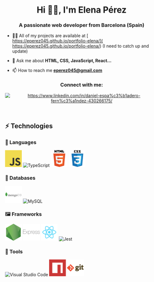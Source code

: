 <h1 align="center">Hi 👋🏻, I'm Elena Pérez</h1>
<h3 align="center">A passionate web developer from Barcelona (Spain)</h3>

- 👨‍💻 All of my projects are available at [ https://eperez045.github.io/portfolio-elena/]( https://eperez045.github.io/portfolio-elena/) (I need to catch up and update)

- 💬 Ask me about **HTML, CSS, JavaScript, React...**

- 📫 How to reach me **eperez045@gmail.com**

<h3 align="center">Connect with me:</h3>
<p align="center">
<a href="https://www.linkedin.com/in/elena-perez-calvo-/" target="_blank"><img align="center" src="https://raw.githubusercontent.com/rahuldkjain/github-profile-readme-generator/master/src/images/icons/Social/linked-in-alt.svg" alt="https://www.linkedin.com/in/daniel-espa%c3%b1adero-fern%c3%a1ndez-430266175/" height="40" width="50" /></a>
</p><br>

## ⚡ Technologies

### :speech_balloon: Languages

 <img alt="JavaScript" title="JavaScript" width="55px" src="https://raw.githubusercontent.com/github/explore/master/topics/javascript/javascript.png">  <img alt="TypeScript" title="TypeScript" width="55px" src="https://upload.wikimedia.org/wikipedia/commons/thumb/4/4c/Typescript_logo_2020.svg/768px-Typescript_logo_2020.svg.png?20210506173343">  <img title="HTML" alt="HTML" width="55px" src="https://raw.githubusercontent.com/github/explore/master/topics/html/html.png">  <img title="CSS" alt="CSS" width="55px" src="https://raw.githubusercontent.com/github/explore/master/topics/css/css.png">

### :floppy_disk: Databases

 <img title="MongoDB" alt="MongoDB" width="55px" src="https://raw.githubusercontent.com/github/explore/master/topics/mongodb/mongodb.png">  <img title="MySQL" alt="MySQL" width="55px" src="https://yt3.ggpht.com/ytc/AKedOLRpJVGUTtjVE_mf-DouS6NeZVEDVBqdjc1diCIQEg=s900-c-k-c0x00ffffff-no-rj"> 

### 🖼️ Frameworks

 <img title="Node.js" alt="Node.js" width="55px" src="https://raw.githubusercontent.com/github/explore/master/topics/nodejs/nodejs.png">  <img title="Express" alt="Express" width="55px" src="https://raw.githubusercontent.com/github/explore/master/topics/express/express.png">  <img title="React" alt="React" width="55px" src="https://raw.githubusercontent.com/github/explore/master/topics/react/react.png">  <img title="Jest" alt="Jest" width="55px" src="https://seeklogo.com/images/J/jest-logo-F9901EBBF7-seeklogo.com.png"> 

### :wrench: Tools

 <img title="Visual Studio Code" alt="Visual Studio Code" width="55px" src="https://upload.wikimedia.org/wikipedia/commons/thumb/9/9a/Visual_Studio_Code_1.35_icon.svg/768px-Visual_Studio_Code_1.35_icon.svg.png?20210804221519">  <img title="npm" alt="npm" width="55px" src="https://raw.githubusercontent.com/github/explore/master/topics/npm/npm.png">  <img title="Git" alt="Git" width="55px" src="https://raw.githubusercontent.com/github/explore/master/topics/git/git.png"> 

<br>
